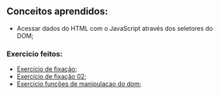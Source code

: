 ## Conceitos aprendidos:
- Acessar dados do HTML com o JavaScript através dos seletores do DOM;

### Exercício feitos:
- [Exercício de fixação](https://github.com/lucas-da-silva/trybe-exercicios/blob/main/01-fundamentos/bloco-05-javascript-dom-eventos-e-web-storage/dia-01-javascript-dom-e-seletores/exercicio-de-fixacao-01.html);
- [Exercício de fixação 02](https://github.com/lucas-da-silva/trybe-exercicios/tree/main/01-fundamentos/bloco-05-javascript-dom-eventos-e-web-storage/dia-01-javascript-dom-e-seletores/exercicio-de-fixacao-02);
- [Exercício funções de manipulacao do dom](https://github.com/lucas-da-silva/trybe-exercicios/tree/main/01-fundamentos/bloco-05-javascript-dom-eventos-e-web-storage/dia-01-javascript-dom-e-seletores/exercicio-funcoes-de-manipulacao-do-dom);
